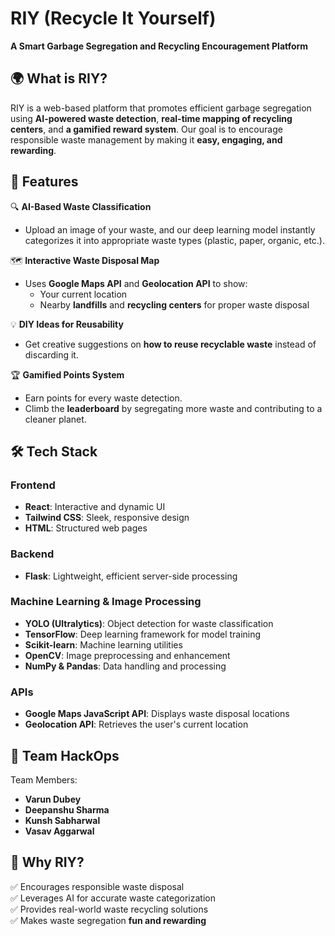 # RIY (Recycle It Yourself)  

**A Smart Garbage Segregation and Recycling Encouragement Platform**  

## 🌍 What is RIY?  
RIY is a web-based platform that promotes efficient garbage segregation using **AI-powered waste detection**, **real-time mapping of recycling centers**, and **a gamified reward system**. Our goal is to encourage responsible waste management by making it **easy, engaging, and rewarding**.  

## 🚀 Features  

🔍 **AI-Based Waste Classification**  
- Upload an image of your waste, and our deep learning model instantly categorizes it into appropriate waste types (plastic, paper, organic, etc.).  

🗺 **Interactive Waste Disposal Map**  
- Uses **Google Maps API** and **Geolocation API** to show:  
  - Your current location  
  - Nearby **landfills** and **recycling centers** for proper waste disposal  

💡 **DIY Ideas for Reusability**  
- Get creative suggestions on **how to reuse recyclable waste** instead of discarding it.  

🏆 **Gamified Points System**  
- Earn points for every waste detection.  
- Climb the **leaderboard** by segregating more waste and contributing to a cleaner planet.  

## 🛠 Tech Stack  

### Frontend  
- **React**: Interactive and dynamic UI  
- **Tailwind CSS**: Sleek, responsive design  
- **HTML**: Structured web pages  

### Backend  
- **Flask**: Lightweight, efficient server-side processing  

### Machine Learning & Image Processing  
- **YOLO (Ultralytics)**: Object detection for waste classification  
- **TensorFlow**: Deep learning framework for model training  
- **Scikit-learn**: Machine learning utilities  
- **OpenCV**: Image preprocessing and enhancement  
- **NumPy & Pandas**: Data handling and processing  

### APIs  
- **Google Maps JavaScript API**: Displays waste disposal locations  
- **Geolocation API**: Retrieves the user's current location  

## 👥 Team **HackOps**  

Team Members:  

- **Varun Dubey**  
- **Deepanshu Sharma**  
- **Kunsh Sabharwal**  
- **Vasav Aggarwal**  

## 📢 Why RIY?  
✅ Encourages responsible waste disposal  
✅ Leverages AI for accurate waste categorization  
✅ Provides real-world waste recycling solutions  
✅ Makes waste segregation **fun and rewarding**  

